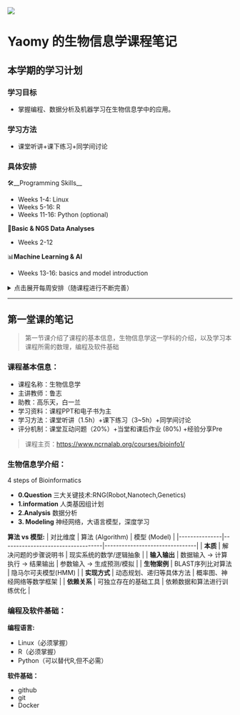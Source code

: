 
![](https://ts1.cn.mm.bing.net/th/id/R-C.9282373c410be22f03fced397c36f113?rik=yE7CTzu8rsNpWA&riu=http%3a%2f%2fbioinformatics.hrbmu.edu.cn%2fimages%2fshouyetupian1.png&ehk=b4mPtvOwX3zmvw41OJnX2VrfTUZFiAS%2fcDTID21yX9A%3d&risl=&pid=ImgRaw&r=0)



#   Yaomy 的生物信息学课程笔记
## 本学期的学习计划
### 学习目标
- 掌握编程、数据分析及机器学习在生物信息学中的应用。
  
### 学习方法
- 课堂听讲+课下练习+同学间讨论

### 具体安排
🛠️__Programming Skills__
- Weeks 1-4: Linux
- Weeks 5-16: R
- Weeks 11-16: Python (optional)

🧠__Basic & NGS Data Analyses__
- Weeks 2-12

📊__Machine Learning & AI__
- Weeks 13-16: basics and model introduction

<details>
  <summary>点击展开每周安排（随课程进行不断完善）</summary>
- Week1:了解课程目标和内容，掌握 Linux 基本操作命令。
- Week2:Bioinfo Introduction II+Linux练习
</details>



***********

## 第一堂课的笔记
>第一节课介绍了课程的基本信息，生物信息学这一学科的介绍，以及学习本课程所需的数理，编程及软件基础

### 课程基本信息：
- 课程名称：生物信息学
- 主讲教师：鲁志
- 助教：高乐天，白一兰
- 学习资料：课程PPT和电子书为主
- 学习方法：课堂听讲（1.5h）+课下练习（3~5h）+同学间讨论
- 评分机制：课堂互动问题（20%）+当堂和课后作业  (80%) +经验分享Pre
  
>课程主页：https://www.ncrnalab.org/courses/bioinfo1/

### 生物信息学介绍：
4 steps of Bioinformatics
- __0.Question__
  三大关键技术:RNG(Robot,Nanotech,Genetics)
- __1.information__
  人类基因组计划
- __2.Analysis__
  数据分析
- __3. Modeling__
  神经网络，大语言模型，深度学习

__算法 vs 模型:__
| 对比维度      | 算法 (Algorithm)                  | 模型 (Model)                   |
|---------------|-----------------------------------|--------------------------------|
| **本质**      | 解决问题的步骤说明书               | 现实系统的数学/逻辑抽象          |
| **输入输出**  | 数据输入 -> 计算执行 -> 结果输出    | 参数输入 -> 生成预测/模拟        |
| **生物案例**  | BLAST序列比对算法                 | 隐马尔可夫模型(HMM)            |
| **实现方式**  | 动态规划、递归等具体方法           | 概率图、神经网络等数学框架      |
| **依赖关系**  | 可独立存在的基础工具               | 依赖数据和算法进行训练优化      |

### 编程及软件基础：
__编程语言:__
- Linux（必须掌握）
- R（必须掌握）
- Python（可以替代R,但不必需）
  
__软件基础：__
- github
- git
- Docker


